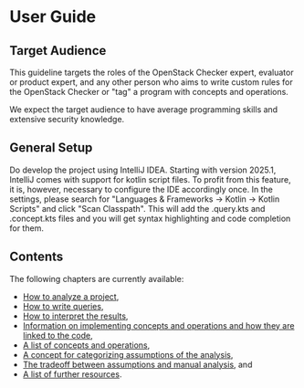 # User Guide

## Target Audience

This guideline targets the roles of the OpenStack Checker expert, evaluator or product expert, and any other person who aims to write custom rules for the OpenStack Checker or "tag" a program with concepts and operations.

We expect the target audience to have average programming skills and extensive security knowledge.

## General Setup

Do develop the project using IntelliJ IDEA.
Starting with version 2025.1, IntelliJ comes with support for kotlin script files.
To profit from this feature, it is, however, necessary to configure the IDE accordingly once.
In the settings, please search for "Languages & Frameworks -> Kotlin -> Kotlin Scripts" and click "Scan Classpath".
This will add the .query.kts and .concept.kts files and you will get syntax highlighting and code completion for them.

## Contents

The following chapters are currently available:

* [How to analyze a project](analyzing-project.md),
* [How to write queries](writing-queries.md),
* [How to interpret the results](understanding-results.md),
* [Information on implementing concepts and operations and how they are linked to the code](concepts-and-operations.md),
* [A list of concepts and operations](list-concepts-and-operations.md),
* [A concept for categorizing assumptions of the analysis](assumptions-concept.md),
* [The tradeoff between assumptions and manual analysis](assumptions-tradeoff.md), and
* [A list of further resources](more-resources.md).

